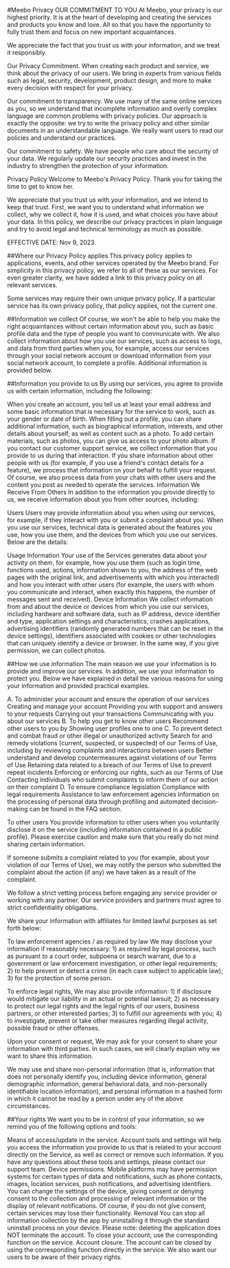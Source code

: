 #Meebo Privacy
  OUR COMMITMENT TO YOU At Meebo, your privacy is our highest priority. It is at the heart of developing and creating the services and products you know and love. All so that you have the opportunity to fully trust them and focus on new important acquaintances.
  
  We appreciate the fact that you trust us with your information, and we treat it responsibly.
  
  Our Privacy Commitment. When creating each product and service, we think about the privacy of our users. We bring in experts from various fields such as legal, security, development, product design, and more to make every decision with respect for your privacy.
  
  Our commitment to transparency. We use many of the same online services as you, so we understand that incomplete information and overly complex language are common problems with privacy policies. Our approach is exactly the opposite: we try to write the privacy policy and other similar documents in an understandable language. We really want users to read our policies and understand our practices.
  
  Our commitment to safety. We have people who care about the security of your data. We regularly update our security practices and invest in the industry to strengthen the protection of your information.
  
  Privacy Policy Welcome to Meebo's Privacy Policy. Thank you for taking the time to get to know her.
  
  We appreciate that you trust us with your information, and we intend to keep that trust. First, we want you to understand what information we collect, why we collect it, how it is used, and what choices you have about your data. In this policy, we describe our privacy practices in plain language and try to avoid legal and technical terminology as much as possible.
  
  EFFECTIVE DATE: Nov 9, 2023.
  
  ##Where our Privacy Policy applies
  This privacy policy applies to applications, events, and other services operated by the Meebo brand. For simplicity in this privacy policy, we refer to all of these as our services. For even greater clarity, we have added a link to this privacy policy on all relevant services.
  
  Some services may require their own unique privacy policy. If a particular service has its own privacy policy, that policy applies, not the current one.

  ##Information we collect
  Of course, we won't be able to help you make the right acquaintances without certain information about you, such as basic profile data and the type of people you want to communicate with. We also collect information about how you use our services, such as access to logs, and data from third parties when you, for example, access our services through your social network account or download information from your social network account, to complete a profile. Additional information is provided below.
  
  ##Information you provide to us
  By using our services, you agree to provide us with certain information, including the following:
  
  When you create an account, you tell us at least your email address and some basic information that is necessary for the service to work, such as your gender or date of birth. When filling out a profile, you can share additional information, such as biographical information, interests, and other details about yourself, as well as content such as a photo. To add certain materials, such as photos, you can give us access to your photo album. If you contact our customer support service, we collect information that you provide to us during that interaction. If you share information about other people with us (for example, if you use a friend's contact details for a feature), we process that information on your behalf to fulfill your request. Of course, we also process data from your chats with other users and the content you post as needed to operate the services. Information We Receive From Others In addition to the information you provide directly to us, we receive information about you from other sources, including:
  
  Users Users may provide information about you when using our services, for example, if they interact with you or submit a complaint about you. When you use our services, technical data is generated about the features you use, how you use them, and the devices from which you use our services. Below are the details:
  
  Usage Information Your use of the Services generates data about your activity on them, for example, how you use them (such as login time, functions used, actions, information shown to you, the address of the web pages with the original link, and advertisements with which you interacted) and how you interact with other users (for example, the users with whom you communicate and interact, when exactly this happens, the number of messages sent and received). Device Information We collect information from and about the device or devices from which you use our services, including hardware and software data, such as IP address, device identifier and type, application settings and characteristics, crashes applications, advertising identifiers (randomly generated numbers that can be reset in the device settings), identifiers associated with cookies or other technologies that can uniquely identify a device or browser. In the same way, if you give permission, we can collect photos.
  
  ##How we use information
  The main reason we use your information is to provide and improve our services. In addition, we use your information to protect you. Below we have explained in detail the various reasons for using your information and provided practical examples.
  
  A. To administer your account and ensure the operation of our services Creating and manage your account Providing you with support and answers to your requests Carrying out your transactions Communicating with you about our services B. To help you get to know other users Recommend other users to you by Showing user profiles one to one C. To prevent detect and combat fraud or other illegal or unauthorized activity Search for and remedy violations (current, suspected, or suspected) of our Terms of Use, including by reviewing complaints and interactions between users Better understand and develop countermeasures against violations of our Terms of Use Retaining data related to a breach of our Terms of Use to prevent repeat incidents Enforcing or enforcing our rights, such as our Terms of Use Contacting individuals who submit complaints to inform them of our action on their complaint D. To ensure compliance legislation Compliance with legal requirements Assistance to law enforcement agencies Information on the processing of personal data through profiling and automated decision-making can be found in the FAQ section.
  
  To other users You provide information to other users when you voluntarily disclose it on the service (including information contained in a public profile). Please exercise caution and make sure that you really do not mind sharing certain information.
  
  If someone submits a complaint related to you (for example, about your violation of our Terms of Use), we may notify the person who submitted the complaint about the action (if any) we have taken as a result of the complaint.
  
  We follow a strict vetting process before engaging any service provider or working with any partner. Our service providers and partners must agree to strict confidentiality obligations.
  
  We share your information with affiliates for limited lawful purposes as set forth below:
  
  To law enforcement agencies / as required by law We may disclose your information if reasonably necessary: ​​1) as required by legal process, such as pursuant to a court order, subpoena or search warrant, due to a government or law enforcement investigation, or other legal requirements; 2) to help prevent or detect a crime (in each case subject to applicable law); 3) for the protection of some person.
  
  To enforce legal rights, We may also provide information: 1) if disclosure would mitigate our liability in an actual or potential lawsuit; 2) as necessary to protect our legal rights and the legal rights of our users, business partners, or other interested parties; 3) to fulfill our agreements with you; 4) to investigate, prevent or take other measures regarding illegal activity, possible fraud or other offenses.
  
  Upon your consent or request, We may ask for your consent to share your information with third parties. In such cases, we will clearly explain why we want to share this information.
  
  We may use and share non-personal information (that is, information that does not personally identify you, including device information, general demographic information, general behavioral data, and non-personally identifiable location information), and personal information in a hashed form in which it cannot be read by a person under any of the above circumstances.
  
  ##Your rights
  We want you to be in control of your information, so we remind you of the following options and tools:
  
  Means of access/update in the service. Account tools and settings will help you access the information you provide to us that is related to your account directly on the Service, as well as correct or remove such information. If you have any questions about these tools and settings, please contact our support team. Device permissions. Mobile platforms may have permission systems for certain types of data and notifications, such as phone contacts, images, location services, push notifications, and advertising identifiers. You can change the settings of the device, giving consent or denying consent to the collection and processing of relevant information or the display of relevant notifications. Of course, if you do not give consent, certain services may lose their functionality. Removal You can stop all information collection by the app by uninstalling it through the standard uninstall process on your device. Please note: deleting the application does NOT terminate the account. To close your account, use the corresponding function on the service. Account closure. The account can be closed by using the corresponding function directly in the service. We also want our users to be aware of their privacy rights.
